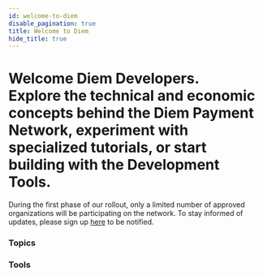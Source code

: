 ```yaml
---
id: welcome-to-diem
disable_pagination: true
title: Welcome to Diem
hide_title: true
---
```


<h1 className="p">Welcome Diem Developers. <br />
Explore the technical and economic concepts behind the Diem Payment Network, experiment with specialized tutorials, or start building with the Development Tools.</h1>

<NotificationBar>
  <p>
    During the first phase of our rollout, only a limited number of approved organizations will be participating on the network. To stay informed of updates, please sign up <a href="/newsletter_form">here</a> to be notified.
  </p>
</NotificationBar>

<MarketingModule
copy="Explore the official Diem Reference Wallet, with full functionality and interactive testnet connectivity"
cta="Try the Wallet"
ctaLink="/reference-wallet"
img="/img/marketing-module.jpg"
/>

### Topics

<CardsWrapper>
  <OverlayCard
    description="Protocol Overview, Transaction Types, Nodes, Accounts"
    icon="img/core-contributors.svg"
    iconDark="img/core-contributors-dark.svg"
    title="Core Concepts"
    to="/docs/core/overview"
  />
  <OverlayCard
    description="Requirements, Configuration, Running a Local Network"
    icon="img/node-operators.svg"
    iconDark="img/node-operators-dark.svg"
    title="Nodes"
    to="/docs/node/overview"
  />
  <OverlayCard
    description="Integration, Reference Wallet"
    icon="img/wallet-app.svg"
    iconDark="img/wallet-app-dark.svg"
    title="Wallets"
    to="/docs/wallet-app/overview"
  />
  <OverlayCard
    description="Integration, Reference Merchant"
    icon="img/docs/merchant-solutions.svg"
    iconDark="img/docs/merchant-solutions-dark.svg"
    title="Merchants"
    to="/docs/merchant/overview"
  />
  <OverlayCard
    description="Key Components, Writing Modules, Testing & Debugging"
    icon="img/move.svg"
    iconDark="img/move-dark.svg"
    title="Move"
    to="/docs/move/overview"
  />
</CardsWrapper>

### Tools

<CardsWrapper cardsPerRow={4}>
  <SimpleTextCard
    icon="img/document.svg"
    iconDark="img/document-dark.svg"
    title="SDKs"
    to="/docs/sdks/overview"
  />
  <SimpleTextCard
    icon="img/core-contributors.svg"
    iconDark="img/core-contributors-dark.svg"
    title="CLI"
    to="/docs/cli"
  />
  <SimpleTextCard
    icon="img/github.svg"
    iconDark="img/github-dark.svg"
    title="GitHub"
    to="https://github.com/diem/diem"
  />
</CardsWrapper>
